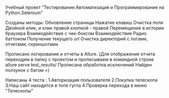 Учебный проект "Тестирование:Автоматизация и Программирование на Python.Selenium"

Созданы методы:
Обновление страницы
Нажатие клавиш
Очистка поля 
Двойной клик, и клик правой кнопкой - правой
Перемещение в истории браузера
Взаимодействие с чек-боксом
Взаимодействие Радио баттоном
Получение текущего url 
Очистка директорий с логами, отчетами, скриншотами

Прописано логирование и отчеты в Allure. (Для отображения отчета переходим в папку с проектом и прописываем в командной
строке allure serve test_results/
Прописана обработка исключений
Найден ползунок с багом =)


Написаны 4 теста : 
1.Авторизация пользователя
2.Покупка телескопа
3.Наш сайт находится в топе гугла
4.Проверка перехода в меню "Телескопы"
